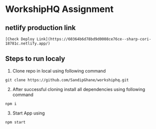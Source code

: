 # WorkshipHQ Assignment

## netlify production link
```[Check Deploy Link](https://60364b6d78bd9d0008ce76ce--sharp-cori-18781c.netlify.app/)```

## Steps to run localy

1) Clone repo in local using following command

```git clone https://github.com/SandipGhane/workshiphq.git ```

2) After successful cloning install all dependencies using following command

```npm i ```

3) Start App using 

```npm start```
